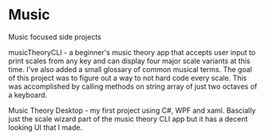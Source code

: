 # Music
Music focused side projects


musicTheoryCLI - a beginner's music theory app that accepts user input to print scales from any key and can display four major scale variants at this time. I've also added a small glossary of common musical terms. The goal of this project was to figure out a way to not hard code every scale. This was accomplished by calling methods on string array of just two octaves of a keyboard.


Music Theory Desktop - my first project using C#, WPF and xaml. Bascially just the scale wizard part of the music theory CLI app but it has a decent looking UI that I made.
